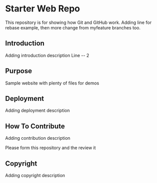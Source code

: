 # Starter Web Repo

This repository is for showing how Git and GitHub work.
Adding line for rebase example, then more change from myfeature branches too.

## Introduction

Adding introduction description
Line -- 2

## Purpose

Sample website with plenty of files for demos

## Deployment

Adding deployment description

## How To Contribute

Adding contribution description

Please form this repository and the review it

## Copyright

Adding copyright description

